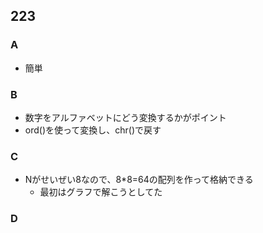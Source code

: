 ## 223
### A
- 簡単
### B
- 数字をアルファベットにどう変換するかがポイント
- ord()を使って変換し、chr()で戻す
### C
- Nがせいぜい8なので、8*8=64の配列を作って格納できる
  - 最初はグラフで解こうとしてた
### D
